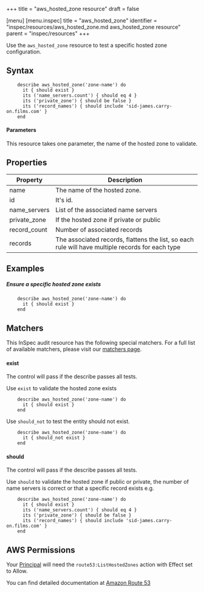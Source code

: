 +++
title = "aws_hosted_zone resource"
draft = false

[menu]
  [menu.inspec]
    title = "aws_hosted_zone"
    identifier = "inspec/resources/aws_hosted_zone.md aws_hosted_zone resource"
    parent = "inspec/resources"
+++


Use the `aws_hosted_zone` resource to test a specific hosted zone configuration.

## Syntax
````
    describe aws_hosted_zone('zone-name') do
      it { should exist }
      its ('name_servers.count') { should eq 4 }
      its ('private_zone') { should be false }
      its ('record_names') { should include 'sid-james.carry-on.films.com' }
    end
````    
#### Parameters

This resource takes one parameter, the name of the hosted zone to validate.


## Properties

|Property               | Description|
| ---                   | --- |
|name                   | The name of the hosted zone. |
|id                     | It's id. |
|name\_servers          | List of the associated name servers |
|private\_zone          | If the hosted zone if private or public |
|record\_count          | Number of associated records |
|records                | The associated records, flattens the list, so each rule will have multiple records for each type |

## Examples


##### Ensure a specific hosted zone exists
````
    describe aws_hosted_zone('zone-name') do
      it { should exist }
    end
````

## Matchers

This InSpec audit resource has the following special matchers. For a full list of available matchers, please visit our [matchers page](https://www.inspec.io/docs/reference/matchers/).

#### exist

The control will pass if the describe passes all tests.

Use `exist` to validate the hosted zone exists
````
    describe aws_hosted_zone('zone-name') do
      it { should exist }
    end
````
Use `should_not` to test the entity should not exist.
````
    describe aws_hosted_zone('zone-name') do
      it { should_not exist }
    end
````
#### should

The control will pass if the describe passes all tests.

Use `should` to validate the hosted zone if public or private, the number of name servers is correct or that a specific record exists e.g.

````
    describe aws_hosted_zone('zone-name') do
      it { should exist }
      its ('name_servers.count') { should eq 4 }
      its ('private_zone') { should be false }
      its ('record_names') { should include 'sid-james.carry-on.films.com' }
    end

````

## AWS Permissions

Your [Principal](https://docs.aws.amazon.com/IAM/latest/UserGuide/intro-structure.html#intro-structure-principal) will need the `route53:ListHostedZones` action with Effect set to Allow.

You can find detailed documentation at [Amazon Route 53](https://docs.aws.amazon.com/Route53/latest/DeveloperGuide/r53-api-permissions-ref.html)

